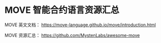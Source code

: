 # MOVE 智能合约语言资源汇总

MOVE 英文文档：
https://move-language.github.io/move/introduction.html

MOVE 资源汇总：
https://github.com/MystenLabs/awesome-move

